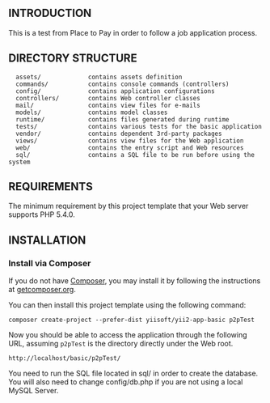 INTRODUCTION
-------------------

This is a test from Place to Pay in order to follow a job application process.


DIRECTORY STRUCTURE
-------------------

      assets/             contains assets definition
      commands/           contains console commands (controllers)
      config/             contains application configurations
      controllers/        contains Web controller classes
      mail/               contains view files for e-mails
      models/             contains model classes
      runtime/            contains files generated during runtime
      tests/              contains various tests for the basic application
      vendor/             contains dependent 3rd-party packages
      views/              contains view files for the Web application
      web/                contains the entry script and Web resources
      sql/                contains a SQL file to be run before using the system



REQUIREMENTS
------------

The minimum requirement by this project template that your Web server supports PHP 5.4.0.


INSTALLATION
------------

### Install via Composer

If you do not have [Composer](http://getcomposer.org/), you may install it by following the instructions
at [getcomposer.org](http://getcomposer.org/doc/00-intro.md#installation-nix).

You can then install this project template using the following command:

~~~
composer create-project --prefer-dist yiisoft/yii2-app-basic p2pTest
~~~

Now you should be able to access the application through the following URL, assuming `p2pTest` is the directory
directly under the Web root.

~~~
http://localhost/basic/p2pTest/
~~~

You need to run the SQL file located in sql/ in order to create the database. You will also need to change config/db.php if you are not using a local MySQL Server.

